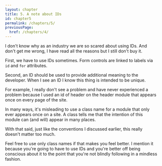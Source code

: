 ```yaml
---
layout: chapter
title: 5. A note about IDs
id: chapter5
permalink: /chapters/5/
previousPage:
  href: /chapters/4/
---
```


I don't know why as an industry we are so scared about using IDs. And don't get me wrong, I have read all the reasons but I still don't buy it.

First, we have to use IDs sometimes. Form controls are linked to labels via `id` and `for` attributes.

Second, an ID should be used to provide additional meaning to the developer. When I see an ID I know this thing is intended to be unique.

For example, I really don't see a problem and have never experienced a problem because I used an id of header on the header module that appears once on every page of the site.

In many ways, it's misleading to use a class name for a module that only ever appears once on a site. A class tells me that the intention of this module can (and will) appear in many places.

With that said, just like the conventions I discussed earlier, this really doesn't matter too much.

Feel free to use only class names if that makes you feel better. I mention it because you're going to have to use IDs and you're better off being conscious about it to the point that you're not blindly following in a mindless fashion.
